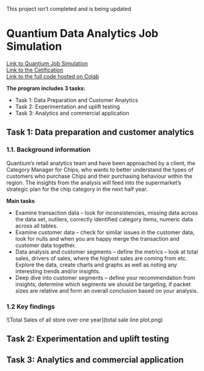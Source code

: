 This project isn't completed and is being updated
# Quantium Data Analytics Job Simulation

[Link to Quantium Job Simulation](https://www.theforage.com/virtual-internships/prototype/NkaC7knWtjSbi6aYv/Data%20Analytics)\
[Link to the Cetification](https://forage-uploads-prod.s3.amazonaws.com/completion-certificates/Quantium/NkaC7knWtjSbi6aYv_Quantium_dDsCRiLXErJmXtsZq_1695113047859_completion_certificate.pdf)\
[Link to the full code hosted on Colab](https://colab.research.google.com/drive/1_Mqvokfsx44iz-JvQEonRlbmG5M19QcX?authuser=1#scrollTo=9e559275-2332-4846-b26b-dc0eba840817)

**The program includes 3 tasks:**
- Task 1: Data Preparation and Customer Analytics
- Task 2: Experimentation and uplift testing
- Task 3: Analytics and commercial application

## Task 1: Data preparation and customer analytics
### 1.1. Background information
Quantium’s retail analytics team and have been approached by a client, the Category Manager for Chips, who wants to better understand the types of customers who purchase Chips and their purchasing behaviour within the region. The insights from the analysis will feed into the supermarket’s strategic plan for the chip category in the next half year.

**Main tasks**
- Examine transaction data – look for inconsistencies, missing data across the data set, outliers, correctly identified category items, numeric data across all tables. 
- Examine customer data – check for similar issues in the customer data, look for nulls and when you are happy merge the transaction and customer data together.
- Data analysis and customer segments – define the metrics – look at total sales, drivers of sales, where the highest sales are coming from etc. Explore the data, create charts and graphs as well as noting any interesting trends and/or insights.
- Deep dive into customer segments – define your recommendation from insights, determine which segments we should be targeting, if packet sizes are relative and form an overall conclusion based on your analysis.

### 1.2 Key findings

![Total Sales of all store over one year](total sale line plot.png)

## Task 2: Experimentation and uplift testing
## Task 3: Analytics and commercial application
